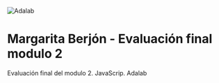 ![Adalab](_src/assets/images/logo-adalab-80px.png)

# Margarita Berjón - Evaluación final modulo 2

Evaluación final del modulo 2. JavaScrip. Adalab
